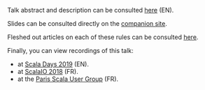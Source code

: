 Talk abstract and description can be consulted [here](./ABSTRACT_EN.md) (EN).

Slides can be consulted directly on the [companion site](https://nrinaudo.github.io/talk-scala-best-practices/).

Fleshed out articles on each of these rules can be consulted [here](https://nrinaudo.github.io/scala-best-practices/).

Finally, you can view recordings of this talk:
- at [Scala Days 2019](https://portal.klewel.com/watch/webcast/scala-days-2019/talk/49/) (EN).
- at [ScalaIO 2018](https://www.youtube.com/watch?v=lvlnH-uEjZA) (FR).
- at the [Paris Scala User Group](https://www.youtube.com/watch?v=ByyPqBoV3Vw) (FR).
